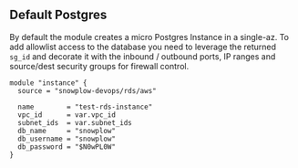 ## Default Postgres

By default the module creates a micro Postgres Instance in a single-az.  To add allowlist access to the database you need to leverage the returned `sg_id` and decorate it with the inbound / outbound ports, IP ranges and source/dest security groups for firewall control.

```hcl
module "instance" {
  source = "snowplow-devops/rds/aws"

  name        = "test-rds-instance"
  vpc_id      = var.vpc_id
  subnet_ids  = var.subnet_ids
  db_name     = "snowplow"
  db_username = "snowplow"
  db_password = "$N0wPL0W"
}
```
